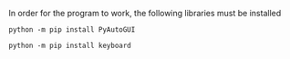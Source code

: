 In order for the program to work, the following libraries must be installed
```shell
python -m pip install PyAutoGUI
```
```shell
python -m pip install keyboard
```

